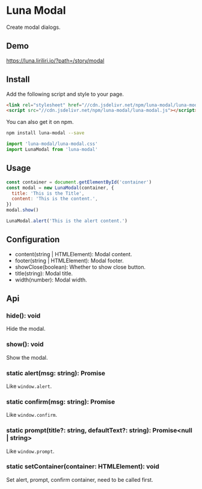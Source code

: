# Luna Modal

Create modal dialogs.

## Demo

https://luna.liriliri.io/?path=/story/modal

## Install

Add the following script and style to your page.

```html
<link rel="stylesheet" href="//cdn.jsdelivr.net/npm/luna-modal/luna-modal.css" />
<script src="//cdn.jsdelivr.net/npm/luna-modal/luna-modal.js"></script>
```

You can also get it on npm.

```bash
npm install luna-modal --save
```

```javascript
import 'luna-modal/luna-modal.css'
import LunaModal from 'luna-modal'
```

## Usage

```javascript
const container = document.getElementById('container')
const modal = new LunaModal(container, {
  title: 'This is the Title',
  content: 'This is the content.',
})
modal.show()

LunaModal.alert('This is the alert content.')
```

## Configuration

* content(string | HTMLElement): Modal content.
* footer(string | HTMLElement): Modal footer.
* showClose(boolean): Whether to show close button.
* title(string): Modal title.
* width(number): Modal width.

## Api

### hide(): void

Hide the modal.

### show(): void

Show the modal.

### static alert(msg: string): Promise<void>

Like `window.alert`.

### static confirm(msg: string): Promise<boolean>

Like `window.confirm`.

### static prompt(title?: string, defaultText?: string): Promise<null | string>

Like `window.prompt`.

### static setContainer(container: HTMLElement): void

Set alert, prompt, confirm container, need to be called first.
